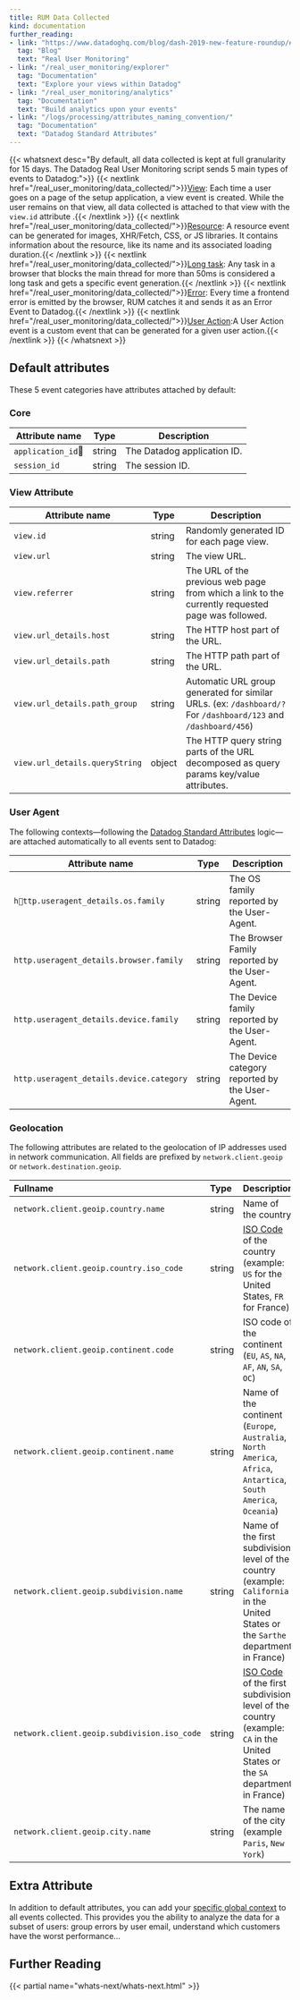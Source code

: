 ```yaml
---
title: RUM Data Collected
kind: documentation
further_reading:
- link: "https://www.datadoghq.com/blog/dash-2019-new-feature-roundup/#real-user-monitoring"
  tag: "Blog"
  text: "Real User Monitoring"
- link: "/real_user_monitoring/explorer"
  tag: "Documentation"
  text: "Explore your views within Datadog"
- link: "/real_user_monitoring/analytics"
  tag: "Documentation"
  text: "Build analytics upon your events"
- link: "/logs/processing/attributes_naming_convention/"
  tag: "Documentation"
  text: "Datadog Standard Attributes"
---
```


{{< whatsnext desc="By default, all data collected is kept at full granularity for 15 days. The Datadog Real User Monitoring script sends 5 main types of events to Datadog:">}}
  {{< nextlink href="/real_user_monitoring/data_collected/">}}<u>View</u>: Each time a user goes on a page of the setup application, a view event is created. While the user remains on that view, all data collected is attached to that view with the `view.id` attribute .{{< /nextlink >}}
  {{< nextlink href="/real_user_monitoring/data_collected/">}}<u>Resource</u>: A resource event can be generated for images, XHR/Fetch, CSS, or JS libraries. It contains information about the resource, like its name and its associated loading duration.{{< /nextlink >}}
  {{< nextlink href="/real_user_monitoring/data_collected/">}}<u>Long task</u>:  Any task in a browser that blocks the main thread for more than 50ms is considered a long task and gets a specific event generation.{{< /nextlink >}}
  {{< nextlink href="/real_user_monitoring/data_collected/">}}<u>Error</u>: Every time a frontend error is emitted by the browser, RUM catches it and sends it as an Error Event to Datadog.{{< /nextlink >}}
  {{< nextlink href="/real_user_monitoring/data_collected/">}}<u>User Action</u>:A User Action event is a custom event that can be generated for a given user action.{{< /nextlink >}}
{{< /whatsnext >}}

## Default attributes

These 5 event categories have attributes attached by default:

### Core

| Attribute name   | Type   | Description                 |
|------------------|--------|-----------------------------|
| `application_id` | string | The Datadog application ID. |
| `session_id`     | string | The session ID.             |


### View Attribute

| Attribute name                 | Type   | Description                                                                                                    |
|--------------------------------|--------|----------------------------------------------------------------------------------------------------------------|
| `view.id`                      | string | Randomly generated ID for each page view.                                                                      |
| `view.url`                     | string | The view URL.                                                                                                  |
| `view.referrer`                | string | The URL of the previous web page from which a link to the currently requested page was followed.               |
| `view.url_details.host`        | string | The HTTP host part of the URL.                                                                                 |
| `view.url_details.path`        | string | The HTTP path part of the URL.                                                                                 |
| `view.url_details.path_group`  | string | Automatic URL group generated for similar URLs. (ex: `/dashboard/?` For `/dashboard/123` and `/dashboard/456`) |
| `view.url_details.queryString` | object | The HTTP query string parts of the URL decomposed as query params key/value attributes.                        |

### User Agent

The following contexts—following the [Datadog Standard Attributes][1] logic—are attached automatically to all events sent to Datadog:

| Attribute name                           | Type   | Description                                     |
|------------------------------------------|--------|-------------------------------------------------|
| `http.useragent_details.os.family`       | string | The OS family reported by the User-Agent.       |
| `http.useragent_details.browser.family`  | string | The Browser Family reported by the User-Agent.  |
| `http.useragent_details.device.family`   | string | The Device family reported by the User-Agent.   |
| `http.useragent_details.device.category` | string | The Device category reported by the User-Agent. |

### Geolocation

The following attributes are related to the geolocation of IP addresses used in network communication. All fields are prefixed by `network.client.geoip` or `network.destination.geoip`.

| Fullname                                    | Type   | Description                                                                                                                          |
|:--------------------------------------------|:-------|:-------------------------------------------------------------------------------------------------------------------------------------|
| `network.client.geoip.country.name`         | string | Name of the country                                                                                                                  |
| `network.client.geoip.country.iso_code`     | string | [ISO Code][2] of the country (example: `US` for the United States, `FR` for France)                                                  |
| `network.client.geoip.continent.code`       | string | ISO code of the continent (`EU`, `AS`, `NA`, `AF`, `AN`, `SA`, `OC`)                                                                 |
| `network.client.geoip.continent.name`       | string | Name of the continent (`Europe`, `Australia`, `North America`, `Africa`, `Antartica`, `South America`, `Oceania`)                    |
| `network.client.geoip.subdivision.name`     | string | Name of the first subdivision level of the country (example: `California` in the United States or the `Sarthe` department in France) |
| `network.client.geoip.subdivision.iso_code` | string | [ISO Code][2] of the first subdivision level of the country (example: `CA` in the United States or the `SA` department in France)    |
| `network.client.geoip.city.name`            | string | The name of the city (example `Paris`, `New York`)                                                                                   |

## Extra Attribute

In addition to default attributes, you can add your [specific global context][3] to all events collected. This provides you the ability to analyze the data for a subset of users: group errors by user email, understand which customers have the worst performance...

## Further Reading

{{< partial name="whats-next/whats-next.html" >}}


[1]: /logs/processing/attributes_naming_convention
[2]: /logs/processing/attributes_naming_convention/#user-agent-attributes
[3]: /real_user_monitoring/installation/advanced_configuration
